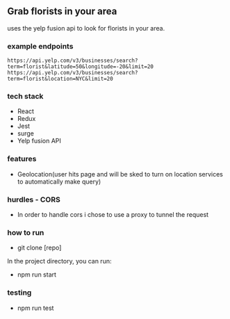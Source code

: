 
## Grab florists in your area

uses the yelp fusion api to look for florists in your area.

### example endpoints

```https://api.yelp.com/v3/businesses/search?term=florist&latitude=50&longitude=-20&limit=20```
```https://api.yelp.com/v3/businesses/search?term=florist&location=NYC&limit=20```

### tech stack
- React
- Redux
- Jest
- surge
- Yelp fusion API

### features

- Geolocation(user hits page and will be sked to turn on location services to automatically make query)


### hurdles - CORS

- In order to handle cors i chose to use a proxy to tunnel the request


### how to run

- git clone [repo]

In the project directory, you can run:

- npm run start

### testing

- npm run test
